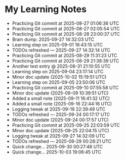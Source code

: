 # My Learning Notes

- Practicing Git commit at 2025-08-27 01:06:36 UTC
- Practicing Git commit at 2025-08-27 02:05:54 UTC
- Practicing Git commit at 2025-08-28 23:00:37 UTC
- Brain dump: 2025-09-27 14:32:03 UTC
- Learning step on 2025-09-01 16:43:15 UTC
- TODOs refreshed — 2025-09-27 14:32:14 UTC
- Practicing Git commit at 2025-08-29 11:31:23 UTC
- Practicing Git commit at 2025-08-29 21:38:39 UTC
- Another test entry @ 2025-08-31 21:10:55 UTC
- Learning step on 2025-09-04 23:17:14 UTC
- Minor doc update (2025-10-02 15:19:51 UTC)
- Learning step on 2025-09-05 23:50:06 UTC
- Practicing Git commit at 2025-09-10 07:55:58 UTC
- Minor doc update (2025-09-09 10:39:51 UTC)
- Added a small note (2025-09-11 16:41:32 UTC)
- Added a small note (2025-09-16 22:44:16 UTC)
- Logging tweak at 2025-09-19 22:39:49 UTC
- TODOs refreshed — 2025-09-24 00:17:17 UTC
- Minor doc update (2025-09-24 00:17:57 UTC)
- Practicing Git commit at 2025-09-25 22:03:59 UTC
- Minor doc update (2025-09-25 22:04:15 UTC)
- Logging tweak at 2025-09-27 14:32:09 UTC
- TODOs refreshed — 2025-09-29 00:28:21 UTC
- Quick change… 2025-09-30 00:27:48 UTC
- Quick change… 2025-10-03 19:06:45 UTC
